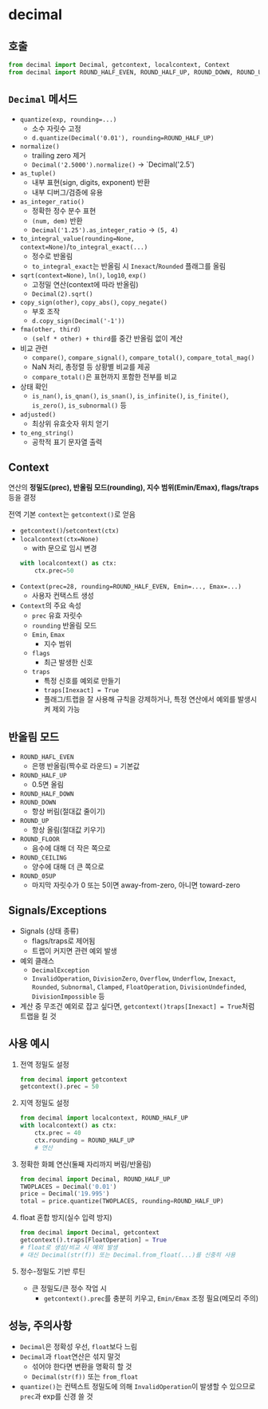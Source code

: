 # decimal

## 호출
```python
from decimal import Decimal, getcontext, localcontext, Context
from decimal import ROUND_HALF_EVEN, ROUND_HALF_UP, ROUND_DOWN, ROUND_UP, ROUND_CEILING, ROUND_05UP
```

## `Decimal` 메서드
- `quantize(exp, rounding=...)`
    - 소수 자릿수 고정
    - `d.quantize(Decimal('0.01'), rounding=ROUND_HALF_UP)`
- `normalize()`
    - trailing zero 제거
    - `Decimal('2.5000').normalize()` -> `Decimal('2.5')
- `as_tuple()`
    - 내부 표현(sign, digits, exponent) 반환
    - 내부 디버그/검증에 유용
- `as_integer_ratio()`
    - 정확한 정수 분수 표현
    - `(num, dem)` 반환
    - `Decimal('1.25').as_integer_ratio` -> `(5, 4)`
- `to_integral_value(rounding=None, context=None)`/`to_integral_exact(...)`
    - 정수로 반올림
    - `to_integral_exact`는 반올림 시 `Inexact`/`Rounded` 플래그를 올림
- `sqrt(context=None)`, `ln()`, `log10`, `exp()`
    - 고정밀 연산(context에 따라 반올림)
    - `Decimal(2).sqrt()`
- `copy_sign(other)`, `copy_abs()`, `copy_negate()`
    - 부호 조작
    - `d.copy_sign(Decimal('-1'))`
- `fma(other, third)`
    - `(self * other) + third`를 중간 반올림 없이 계산
- 비교 관련
    - `compare()`, `compare_signal()`, `compare_total()`, `compare_total_mag()`
    - NaN 처리, 총정렬 등 상황별 비교를 제공
    - `compare_total()`은 표현까지 포함한 전부를 비교
- 상태 확인
    - `is_nan()`, `is_qnan()`, `is_snan()`, `is_infinite()`, `is_finite()`, `is_zero()`, `is_subnormal()` 등
- `adjusted()`
    - 최상위 유효숫자 위치 얻기
- `to_eng_string()`
    - 공학적 표기 문자열 출력

## Context
연산의 **정밀도(prec), 반올림 모드(rounding), 지수 범위(Emin/Emax), flags/traps** 등을 결정

전역 기본 `context`는 `getcontext()`로 얻음

- `getcontext()`/`setcontext(ctx)`
- `localcontext(ctx=None)`
    - with 문으로 임시 변경
    ```python
    with localcontext() as ctx:
        ctx.prec=50
    ```
- `Context(prec=28, rounding=ROUND_HALF_EVEN, Emin=..., Emax=...)`
    - 사용자 컨택스트 생성
- `Context`의 주요 속성
    - `prec`
        유효 자릿수
    - `rounding`
        반올림 모드
    - `Emin`, `Emax`
        - 지수 범위
    - `flags`
        - 최근 발생한 신호
    - `traps`
        - 특정 신호를 예외로 만들기
        - `traps[Inexact] = True`
        - 플래그/트랩을 잘 사용해 규칙을 강제하거나, 특정 연산에서 예외를 발생시켜 제외 가능

## 반올림 모드
- `ROUND_HAFL_EVEN`
    - 은행 반올림(짝수로 라운드) = 기본값
- `ROUND_HALF_UP`
    - 0.5면 올림
- `ROUND_HALF_DOWN`
- `ROUND_DOWN`
    - 항상 버림(절대값 줄이기)
- `ROUND_UP`
    - 항상 올림(절대값 키우기)
- `ROUND_FLOOR`
    - 음수에 대해 더 작은 쪽으로
- `ROUND_CEILING`
    - 양수에 대해 더 큰 쪽으로
- `ROUND_05UP`
    - 마지막 자릿수가 0 또는 5이면 away-from-zero, 아니면 toward-zero

## Signals/Exceptions
- Signals (상태 종류)
    - flags/traps로 제어됨
    - 트랩이 커지면 관련 예외 발생
- 예외 클래스
    - `DecimalException`
    - `InvalidOperation`, `DivisionZero`, `Overflow`, `Underflow`, `Inexact`, `Rounded`, `Subnormal`, `Clamped`, `FloatOperation`, `DivisionUndefinded`, `DivisionImpossible` 등
- 계산 중 무조건 예외로 잡고 싶다면, `getcontext()traps[Inexact] = True`처럼 트랩을 킬 것

## 사용 예시
1. 전역 정밀도 설정
    ```python
    from decimal import getcontext
    getcontext().prec = 50
    ```

2. 지역 정밀도 설정
    ```python
    from decimal import localcontext, ROUND_HALF_UP
    with localcontext() as ctx:
        ctx.prec = 40
        ctx.rounding = ROUND_HALF_UP
        # 연산
    ```

3. 정확한 화폐 연산(둘째 자리까지 버림/반올림)
    ```python
    from decimal import Decimal, ROUND_HALF_UP
    TWOPLACES = Decimal('0.01')
    price = Decimal('19.995')
    total = price.quantize(TWOPLACES, rounding=ROUND_HALF_UP)
    ```

4. float 혼합 방지(실수 입력 방지)
    ```python
    from decimal import Decimal, getcontext
    getcontext().traps[FloatOperation] = True
    # float로 생성/비교 시 예외 발생
    # 대신 Decimal(str(f)) 또는 Decimal.from_float(...)를 신중히 사용
    ```

5. 정수-정밀도 기반 루틴
    - 큰 정밀도/큰 정수 작업 시
        - `getcontext().prec`를 충분히 키우고, `Emin/Emax` 조정 필요(메모리 주의)

## 성능, 주의사항
- `Decimal`은 정확성 우선, `float`보다 느림
- `Decimal`과 `float`연산은 섞지 말것
    - 섞어야 한다면 변환을 명확히 할 것
    - `Decimal(str(f))` 또는 `from_float`
- `quantize()`는 컨텍스트 정밀도에 의해 `InvalidOperation`이 발생할 수 있으므로 `prec`과 exp를 신경 쓸 것
